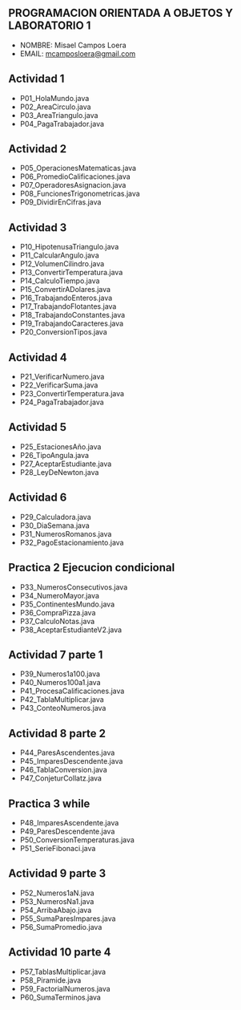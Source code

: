 ## PROGRAMACION ORIENTADA A OBJETOS Y LABORATORIO 1
- NOMBRE: Misael Campos Loera
- EMAIL: mcamposloera@gmail.com

## Actividad 1
- P01_HolaMundo.java
- P02_AreaCirculo.java
- P03_AreaTriangulo.java
- P04_PagaTrabajador.java

## Actividad 2
- P05_OperacionesMatematicas.java
- P06_PromedioCalificaciones.java
- P07_OperadoresAsignacion.java
- P08_FuncionesTrigonometricas.java
- P09_DividirEnCifras.java

## Actividad 3
- P10_HipotenusaTriangulo.java
- P11_CalcularAngulo.java
- P12_VolumenCilindro.java
- P13_ConvertirTemperatura.java
- P14_CalculoTiempo.java
- P15_ConvertirADolares.java
- P16_TrabajandoEnteros.java
- P17_TrabajandoFlotantes.java
- P18_TrabajandoConstantes.java
- P19_TrabajandoCaracteres.java
- P20_ConversionTipos.java


## Actividad 4
- P21_VerificarNumero.java
- P22_VerificarSuma.java
- P23_ConvertirTemperatura.java
- P24_PagaTrabajador.java

## Actividad 5
- P25_EstacionesAño.java
- P26_TipoAngula.java
- P27_AceptarEstudiante.java
- P28_LeyDeNewton.java

## Actividad 6
- P29_Calculadora.java
- P30_DiaSemana.java
- P31_NumerosRomanos.java
- P32_PagoEstacionamiento.java

## Practica 2 Ejecucion condicional
- P33_NumerosConsecutivos.java
- P34_NumeroMayor.java
- P35_ContinentesMundo.java
- P36_CompraPizza.java
- P37_CalculoNotas.java
- P38_AceptarEstudianteV2.java

## Actividad 7 parte 1
- P39_Numeros1a100.java
- P40_Numeros100a1.java
- P41_ProcesaCalificaciones.java
- P42_TablaMultiplicar.java
- P43_ConteoNumeros.java

## Actividad 8 parte 2
- P44_ParesAscendentes.java
- P45_ImparesDescendente.java
- P46_TablaConversion.java
- P47_ConjeturCollatz.java

## Practica 3 while
- P48_ImparesAscendente.java
- P49_ParesDescendente.java
- P50_ConversionTemperaturas.java
- P51_SerieFibonaci.java

## Actividad 9 parte 3
- P52_Numeros1aN.java
- P53_NumerosNa1.java
- P54_ArribaAbajo.java
- P55_SumaParesImpares.java
- P56_SumaPromedio.java

## Actividad 10 parte 4
- P57_TablasMultiplicar.java
- P58_Piramide.java
- P59_FactorialNumeros.java
- P60_SumaTerminos.java
